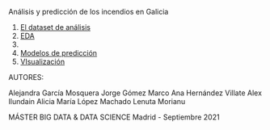 

Análisis y predicción de los incendios en Galicia


1. [El dataset de análisis](https://lenamorianu.github.io/TFM/overview.html)
2. [EDA](https://lenamorianu.github.io/TFM/features.html)
3. 
4. [Modelos de predicción](https://lenamorianu.github.io/TFM/models.html)
5. [VIsualización](https://algmleyee2o0vmwp.maps.arcgis.com/sharing/oauth2/authorize?client_id=dashboards&response_type=token&state=%7B%22portalUrl%22%3A%22https%3A%2F%2Falgmleyee2o0vmwp.maps.arcgis.com%22%7D&expiration=20160&locale=es&redirect_uri=https%3A%2F%2Falgmleyee2o0vmwp.maps.arcgis.com%2Fapps%2Fdashboards%2F23ba0dc6d69d494eb37d0454f51bf81c&redirectToUserOrgUrl=true)



AUTORES:

Alejandra García Mosquera
Jorge Gómez Marco
Ana Hernández Villate
Alex Ilundain
Alicia María López Machado
Lenuta Morianu


MÁSTER BIG DATA & DATA SCIENCE 
Madrid - Septiembre 2021

